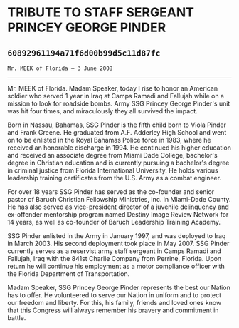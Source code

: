 # TRIBUTE TO STAFF SERGEANT PRINCEY GEORGE PINDER
## `60892961194a71f6d00b99d5c11d87fc`
`Mr. MEEK of Florida — 3 June 2008`

---


Mr. MEEK of Florida. Madam Speaker, today I rise to honor an American 
soldier who served 1 year in Iraq at Camps Ramadi and Fallujah while on 
a mission to look for roadside bombs. Army SSG Princey George Pinder's 
unit was hit four times, and miraculously they all survived the impact.

Born in Nassau, Bahamas, SSG Pinder is the fifth child born to Viola 
Pinder and Frank Greene. He graduated from A.F. Adderley High School 
and went on to be enlisted in the Royal Bahamas Police force in 1983, 
where he received an honorable discharge in 1994. He continued his 
higher education and received an associate degree from Miami Dade 
College, bachelor's degree in Christian education and is currently 
pursuing a bachelor's degree in criminal justice from Florida 
International University. He holds various leadership training 
certificates from the U.S. Army as a combat engineer.

For over 18 years SSG Pinder has served as the co-founder and senior 
pastor of Baruch Christian Fellowship Ministries, Inc. in Miami-Dade 
County. He has also served as vice-president director of a juvenile 
delinquency and ex-offender mentorship program named Destiny Image 
Review Network for 14 years, as well as co-founder of Baruch Leadership 
Training Academy.

SSG Pinder enlisted in the Army in January 1997, and was deployed to 
Iraq in March 2003. His second deployment took place in May 2007. SSG 
Pinder currently serves as a reservist army staff sergeant in Camps 
Ramadi and Fallujah, Iraq with the 841st Charlie Company from Perrine, 
Florida. Upon return he will continue his employment as a motor 
compliance officer with the Florida Department of Transportation.

Madam Speaker, SSG Princey George Pinder represents the best our 
Nation has to offer. He volunteered to serve our Nation in uniform and 
to protect our freedom and liberty. For this, his family, friends and 
loved ones know that this Congress will always remember his bravery and 
commitment in battle.
